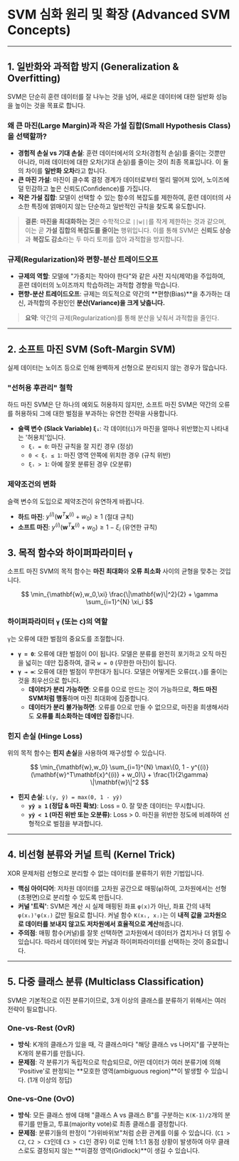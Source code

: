 # SVM 심화 원리 및 확장 (Advanced SVM Concepts)

---

## 1. 일반화와 과적합 방지 (Generalization & Overfitting)

SVM은 단순히 훈련 데이터를 잘 나누는 것을 넘어, 새로운 데이터에 대한 일반화 성능을 높이는 것을 목표로 합니다.

### 왜 큰 마진(Large Margin)과 작은 가설 집합(Small Hypothesis Class)을 선택할까?

* **경험적 손실 vs 기대 손실**: 훈련 데이터에서의 오차(경험적 손실)를 줄이는 것뿐만 아니라, 미래 데이터에 대한 오차(기대 손실)를 줄이는 것이 최종 목표입니다. 이 둘의 차이를 **일반화 오차**라고 합니다.
* **큰 마진 가설**: 마진이 클수록 결정 경계가 데이터로부터 멀리 떨어져 있어, 노이즈에 덜 민감하고 높은 신뢰도(Confidence)를 가집니다.
* **작은 가설 집합**: 모델이 선택할 수 있는 함수의 복잡도를 제한하여, 훈련 데이터의 사소한 특징에 얽매이지 않는 단순하고 일반적인 규칙을 찾도록 유도합니다.

> **결론**: **마진을 최대화하는 것**은 수학적으로 `||w||`를 작게 제한하는 것과 같으며, 이는 곧 **가설 집합의 복잡도를 줄이는** 행위입니다. 이를 통해 SVM은 **신뢰도 상승**과 **복잡도 감소**라는 두 마리 토끼를 잡아 과적합을 방지합니다.

### 규제(Regularization)와 편향-분산 트레이드오프

* **규제의 역할**: 모델에 "가중치는 작아야 한다"와 같은 사전 지식(제약)을 주입하여, 훈련 데이터의 노이즈까지 학습하려는 과적합 경향을 막습니다.
* **편향-분산 트레이드오프**: 규제는 의도적으로 약간의 **편향(Bias)**을 추가하는 대신, 과적합의 주원인인 **분산(Variance)을 크게 낮춥니다.**

> **요약**: 약간의 규제(Regularization)를 통해 분산을 낮춰서 과적합을 줄인다.

---

## 2. 소프트 마진 SVM (Soft-Margin SVM)

실제 데이터는 노이즈 등으로 인해 완벽하게 선형으로 분리되지 않는 경우가 많습니다.

### "선허용 후관리" 철학

하드 마진 SVM은 단 하나의 예외도 허용하지 않지만, 소프트 마진 SVM은 약간의 오류를 허용하되 그에 대한 벌점을 부과하는 유연한 전략을 사용합니다.

* **슬랙 변수 (Slack Variable) `ξᵢ`**: 각 데이터(`i`)가 마진을 얼마나 위반했는지 나타내는 '허용치'입니다.
    * `ξᵢ = 0`: 마진 규칙을 잘 지킨 경우 (정상)
    * `0 < ξᵢ ≤ 1`: 마진 영역 안쪽에 위치한 경우 (규칙 위반)
    * `ξᵢ > 1`: 아예 잘못 분류된 경우 (오분류)

### 제약조건의 변화

슬랙 변수의 도입으로 제약조건이 유연하게 바뀝니다.

* **하드 마진**: $y^{(i)}(\mathbf{w}^T\mathbf{x}^{(i)} + w_0) \geq 1$ (절대 규칙)
* **소프트 마진**: $y^{(i)}(\mathbf{w}^T\mathbf{x}^{(i)} + w_0) \geq 1 - \xi_i$ (유연한 규칙)

## 3. 목적 함수와 하이퍼파라미터 `γ`

소프트 마진 SVM의 목적 함수는 **마진 최대화**와 **오류 최소화** 사이의 균형을 맞추는 것입니다.

$$
\min_{\mathbf{w},w_0,\xi} \frac{\|\mathbf{w}\|^2}{2} + \gamma \sum_{i=1}^{N} \xi_i
$$

### 하이퍼파라미터 `γ` (또는 `C`)의 역할

`γ`는 오류에 대한 벌점의 중요도를 조절합니다.

* **`γ = 0`**: 오류에 대한 벌점이 0이 됩니다. 모델은 분류를 완전히 포기하고 오직 마진을 넓히는 데만 집중하여, 결국 `w = 0` (무한한 마진)이 됩니다.
* **`γ → ∞`**: 오류에 대한 벌점이 무한대가 됩니다. 모델은 어떻게든 오류(`Σξᵢ`)를 줄이는 것을 최우선으로 합니다.
    * **데이터가 분리 가능하면**: 오류를 0으로 만드는 것이 가능하므로, **하드 마진 SVM처럼 행동**하며 마진 최대화에 집중합니다.
    * **데이터가 분리 불가능하면**: 오류를 0으로 만들 수 없으므로, 마진을 희생해서라도 **오류를 최소화하는 데에만 집중**합니다.

### 힌지 손실 (Hinge Loss)

위의 목적 함수는 **힌지 손실**을 사용하여 재구성할 수 있습니다.

$$
\min_{\mathbf{w},w_0} \sum_{i=1}^{N} \max\{0, 1 - y^{(i)}(\mathbf{w}^T\mathbf{x}^{(i)} + w_0)\} + \frac{1}{2\gamma} \|\mathbf{w}\|^2
$$

* **힌지 손실**: `L(y, ŷ) = max(0, 1 - yŷ)`
    * **`yŷ ≥ 1` (정답 & 마진 확보)**: Loss = 0. 잘 맞춘 데이터는 무시합니다.
    * **`yŷ < 1` (마진 위반 또는 오분류)**: Loss > 0. 마진을 위반한 정도에 비례하여 선형적으로 벌점을 부과합니다.

---

## 4. 비선형 분류와 커널 트릭 (Kernel Trick)

XOR 문제처럼 선형으로 분리할 수 없는 데이터를 분류하기 위한 기법입니다.

* **핵심 아이디어**: 저차원 데이터를 고차원 공간으로 매핑(`φ`)하여, 고차원에서는 선형(초평면)으로 분리할 수 있도록 만듭니다.
* **커널 '트릭'**: SVM은 계산 시 실제 매핑된 좌표 `φ(x)`가 아닌, 좌표 간의 내적 `φ(xᵢ)ᵀφ(xⱼ)` 값만 필요로 합니다. 커널 함수 `K(xᵢ, xⱼ)`는 이 **내적 값을 고차원으로 데이터를 보내지 않고도 저차원에서 효율적으로 계산**해줍니다.
* **주의점**: 매핑 함수(커널)를 잘못 선택하면 고차원에서 데이터가 겹치거나 더 얽힐 수 있습니다. 따라서 데이터에 맞는 커널과 하이퍼파라미터를 선택하는 것이 중요합니다.

---

## 5. 다중 클래스 분류 (Multiclass Classification)

SVM은 기본적으로 이진 분류기이므로, 3개 이상의 클래스를 분류하기 위해서는 여러 전략이 필요합니다.

### One-vs-Rest (OvR)

* **방식**: K개의 클래스가 있을 때, 각 클래스마다 "해당 클래스 vs 나머지"를 구분하는 K개의 분류기를 만듭니다.
* **문제점**: 각 분류기가 독립적으로 학습되므로, 어떤 데이터가 여러 분류기에 의해 'Positive'로 판정되는 **모호한 영역(ambiguous region)**이 발생할 수 있습니다. (1개 이상의 정답)

### One-vs-One (OvO)

* **방식**: 모든 클래스 쌍에 대해 "클래스 A vs 클래스 B"를 구분하는 `K(K-1)/2`개의 분류기를 만들고, 투표(majority vote)로 최종 클래스를 결정합니다.
* **문제점**: 분류기들의 판정이 "가위바위보"처럼 순환 관계를 이룰 수 있습니다. (`C1 > C2`, `C2 > C3`인데 `C3 > C1`인 경우) 이로 인해 1:1:1 동점 상황이 발생하여 아무 클래스로도 결정되지 않는 **미결정 영역(Gridlock)**이 생길 수 있습니다.
